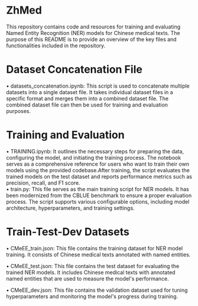 # ZhMed

This repository contains code and resources for training and evaluating Named Entity Recognition (NER) models for Chinese medical texts. The purpose of this README is to provide an overview of the key files and functionalities included in the repository.  

# Dataset Concatenation File
 • datasets_concatenation.ipynb: This script is used to concatenate multiple datasets into a single dataset file. It takes individual dataset files in a specific format and merges them into a combined dataset file. The combined dataset file can then be used for training and evaluation purposes.  
# Training and Evaluation
 • TRAINING.ipynb: It outlines the necessary steps for preparing the data, configuring the model, and initiating the training process. The notebook serves as a comprehensive reference for users who want to train their own models using the provided codebase.After training, the script evaluates the trained models on the test dataset and reports performance metrics such as precision, recall, and F1 score.  
  • train.py: This file serves as the main training script for NER models. It has been modernized from the CBLUE benchmark to ensure a proper evaluation process. The script supports various configurable options, including model architecture, hyperparameters, and training settings.   

# Train-Test-Dev Datasets
 • CMeEE_train.json: This file contains the training dataset for NER model training. It consists of Chinese medical texts annotated with named entities.  
 
 • CMeEE_test.json: This file contains the test dataset for evaluating the trained NER models. It includes Chinese medical texts with annotated named entities that are used to measure the model's performance.  
 
 • CMeEE_dev.json: This file contains the validation dataset used for tuning hyperparameters and monitoring the model's progress during training.  

